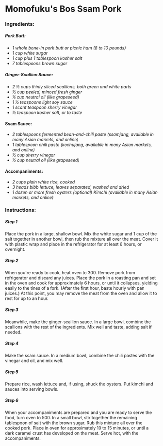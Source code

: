 # Momofuku's Bos Ssam  Pork

### Ingredients:
##### Pork Butt:
*  *1 whole bone-in pork butt or picnic ham (8 to 10 pounds)*
*  *1 cup white sugar*
*  *1 cup plus 1 tablespoon kosher salt*
*  *7 tablespoons brown sugar*

##### Ginger-Scallion Sauce:
*  *2 ½ cups thinly sliced scallions, both green and white parts*
*  *½ cup peeled, minced fresh ginger*
*  *¼ cup neutral oil (like grapeseed)*
*  *1 ½ teaspoons light soy sauce*
*  *1 scant teaspoon sherry vinegar*
*  *½ teaspoon kosher salt, or to taste*

#### Ssam Sauce:
*  *2 tablespoons fermented bean-and-chili paste (ssamjang, available in many Asian markets, and online)*
*  *1 tablespoon chili paste (kochujang, available in many Asian markets, and online)*
*  *½ cup sherry vinegar*
*  *½ cup neutral oil (like grapeseed)*

#### Accompaniments:
*  *2 cups plain white rice, cooked*
*  *3 heads bibb lettuce, leaves separated, washed and dried*
*  *1 dozen or more fresh oysters (optional)
 Kimchi (available in many Asian markets, and online)*

### Instructions:
##### Step 1
Place the pork in a large, shallow bowl. Mix the white sugar and 1 cup of the salt together in another bowl, then rub the mixture all over the meat. Cover it with plastic wrap and place in the refrigerator for at least 6 hours, or overnight.
##### Step 2
When you're ready to cook, heat oven to 300. Remove pork from refrigerator and discard any juices. Place the pork in a roasting pan and set in the oven and cook for approximately 6 hours, or until it collapses, yielding easily to the tines of a fork. (After the first hour, baste hourly with pan juices.) At this point, you may remove the meat from the oven and allow it to rest for up to an hour.
##### Step 3
Meanwhile, make the ginger-scallion sauce. In a large bowl, combine the scallions with the rest of the ingredients. Mix well and taste, adding salt if needed.
##### Step 4
Make the ssam sauce. In a medium bowl, combine the chili pastes with the vinegar and oil, and mix well.
##### Step 5
Prepare rice, wash lettuce and, if using, shuck the oysters. Put kimchi and sauces into serving bowls.
##### Step 6
When your accompaniments are prepared and you are ready to serve the food, turn oven to 500. In a small bowl, stir together the remaining tablespoon of salt with the brown sugar. Rub this mixture all over the cooked pork. Place in oven for approximately 10 to 15 minutes, or until a dark caramel crust has developed on the meat. Serve hot, with the accompaniments.
